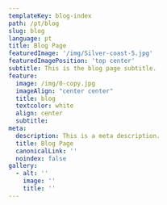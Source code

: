 ```yaml
---
templateKey: blog-index
path: /pt/blog
slug: blog
language: pt
title: Blog Page
featuredImage: '/img/Silver-coast-5.jpg'
featuredImagePosition: 'top center'
subtitle: This is the blog page subtitle.
feature:
  image: /img/0-copy.jpg
  imageAlign: "center center"
  title: blog
  textcolor: white
  align: center
  subtitle: 
meta:
  description: This is a meta description.
  title: Blog Page
  canonicalLink: ''
  noindex: false
gallery:
  - alt: ''
    image: ''
    title: ''
---
```

